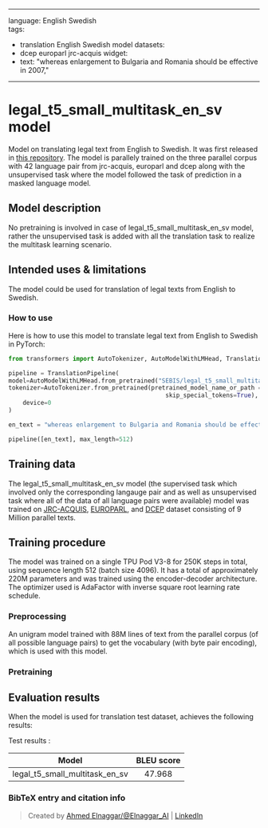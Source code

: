 
---
language: English Swedish  
tags:
- translation English Swedish  model
datasets:
- dcep europarl jrc-acquis
widget:
- text: "whereas enlargement to Bulgaria and Romania should be effective in 2007,"

---

# legal_t5_small_multitask_en_sv model

Model on translating legal text from English to Swedish. It was first released in
[this repository](https://github.com/agemagician/LegalTrans). The model is parallely trained on the three parallel corpus with 42 language pair
from jrc-acquis, europarl and dcep along with the unsupervised task where the model followed the task of prediction in a masked language model.


## Model description

No pretraining is involved in case of legal_t5_small_multitask_en_sv model, rather the unsupervised task is added with all the translation task
to realize the multitask learning scenario.

## Intended uses & limitations

The model could be used for translation of legal texts from English to Swedish.

### How to use

Here is how to use this model to translate legal text from English to Swedish in PyTorch:

```python
from transformers import AutoTokenizer, AutoModelWithLMHead, TranslationPipeline

pipeline = TranslationPipeline(
model=AutoModelWithLMHead.from_pretrained("SEBIS/legal_t5_small_multitask_en_sv"),
tokenizer=AutoTokenizer.from_pretrained(pretrained_model_name_or_path = "SEBIS/legal_t5_small_multitask_en_sv", do_lower_case=False, 
                                            skip_special_tokens=True),
    device=0
)

en_text = "whereas enlargement to Bulgaria and Romania should be effective in 2007,"

pipeline([en_text], max_length=512)
```

## Training data

The legal_t5_small_multitask_en_sv model (the supervised task which involved only the corresponding langauge pair and as well as unsupervised task where all of the data of all language pairs were available) model was trained on [JRC-ACQUIS](https://wt-public.emm4u.eu/Acquis/index_2.2.html), [EUROPARL](https://www.statmt.org/europarl/), and [DCEP](https://ec.europa.eu/jrc/en/language-technologies/dcep) dataset consisting of 9 Million parallel texts.

## Training procedure

The model was trained on a single TPU Pod V3-8 for 250K steps in total, using sequence length 512 (batch size 4096). It has a total of approximately 220M parameters and was trained using the encoder-decoder architecture. The optimizer used is AdaFactor with inverse square root learning rate schedule.

### Preprocessing

An unigram model trained with 88M lines of text from the parallel corpus (of all possible language pairs) to get the vocabulary (with byte pair encoding), which is used with this model.

### Pretraining


## Evaluation results

When the model is used for translation test dataset, achieves the following results:

Test results :

| Model | BLEU score |
|:-----:|:-----:|
|   legal_t5_small_multitask_en_sv | 47.968|


### BibTeX entry and citation info

> Created by [Ahmed Elnaggar/@Elnaggar_AI](https://twitter.com/Elnaggar_AI) | [LinkedIn](https://www.linkedin.com/in/prof-ahmed-elnaggar/)
